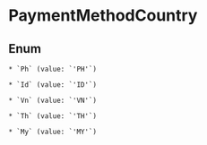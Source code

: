 # PaymentMethodCountry




## Enum


    * `Ph` (value: `'PH'`)

    * `Id` (value: `'ID'`)

    * `Vn` (value: `'VN'`)

    * `Th` (value: `'TH'`)

    * `My` (value: `'MY'`)


